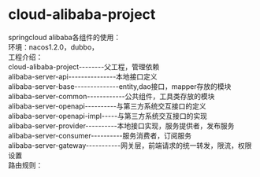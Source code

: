 # cloud-alibaba-project
springcloud alibaba各组件的使用：  
环境：nacos1.2.0，dubbo，  
工程介绍：   
    cloud-alibaba-project--------父工程，管理依赖     
    alibaba-server-api---------------本地接口定义   
    alibaba-server-base--------------entity,dao接口，mapper存放的模块   
    alibaba-server-common------------公共组件，工具类存放的模块      
    alibaba-server-openapi----------与第三方系统交互接口的定义       
    alibaba-server-openapi-impl-----与第三方系统交互接口的实现    
    alibaba-server-provider----------本地接口实现，服务提供者，发布服务      
    alibaba-server-consumer----------服务消费者，订阅服务     
    alibaba-server-gateway-----------网关层，前端请求的统一转发，限流，权限设置    
路由规则：
    
    
      
    